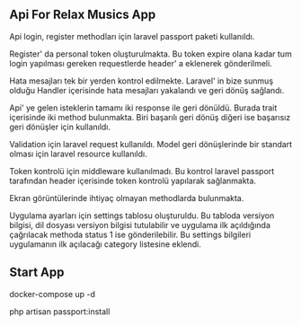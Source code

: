 ## Api For Relax Musics App

<p>
    Api login, register methodları için laravel passport paketi kullanıldı.
</p> 
<p>
    Register' da personal token oluşturulmakta. Bu token expire olana kadar 
    tum login yapılması gereken requestlerde header' a eklenerek gönderilmeli.
</p>
<p>
    Hata mesajları tek bir yerden kontrol edilmekte. Laravel' in bize sunmuş olduğu Handler
    içerisinde hata mesajları yakalandı ve geri dönüş sağlandı.
</p>
<p>
    Api' ye gelen isteklerin tamamı iki response ile geri dönüldü. Burada trait içerisinde 
    iki method bulunmakta. Biri başarılı geri dönüş diğeri ise başarısız geri dönüşler
    için kullanıldı. 
</p>
<p>
    Validation için laravel request kullanıldı. Model geri dönüşlerinde 
    bir standart olması için laravel resource kullanıldı.   
</p>
<p>
    Token kontrolü için middleware kullanılmadı. 
    Bu kontrol laravel passport tarafından header içerisinde token kontrolü yapılarak sağlanmakta.
</p>
<p>
    Ekran görüntülerinde ihtiyaç olmayan methodlarda bulunmakta.
</p>
<p>
    Uygulama ayarları için settings tablosu oluşturuldu. Bu tabloda versiyon bilgisi,
    dil dosyası versiyon bilgisi tutulabilir ve uygulama ilk açıldığında çağrılacak
    methoda status 1 ise gönderilebilir. Bu settings bilgileri uygulamanın ilk açılacağı 
    category listesine eklendi.
</p>

## Start App

<p>
    docker-compose up -d    
</p>
<p>
    php artisan passport:install
</p>
